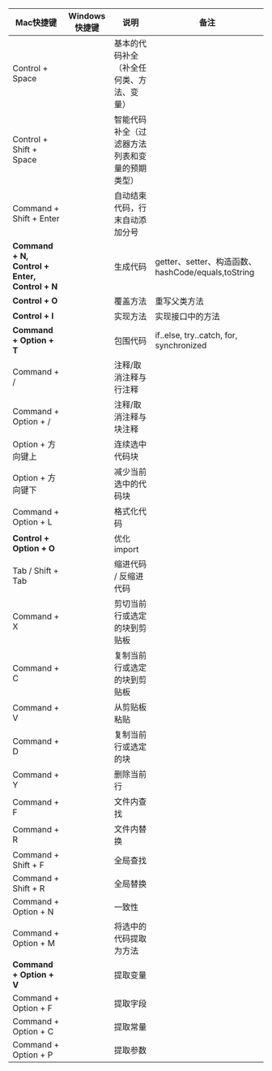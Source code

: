 
|Mac快捷键|Windows快捷键|说明|备注|
|----|----|----|----|
|Control + Space||基本的代码补全（补全任何类、方法、变量）||
|Control + Shift + Space||智能代码补全（过滤器方法列表和变量的预期类型）||
|Command + Shift + Enter||自动结束代码，行末自动添加分号||
|**Command + N, Control + Enter, Control + N**||生成代码|getter、setter、构造函数、hashCode/equals,toString|
|**Control + O**||覆盖方法|重写父类方法|
|**Control + I**||实现方法|实现接口中的方法|
|**Command + Option + T**||包围代码|if..else, try..catch, for, synchronized|
|Command + /||注释/取消注释与行注释||
|Command + Option + /||注释/取消注释与块注释||
|Option + 方向键上||连续选中代码块||
|Option + 方向键下||减少当前选中的代码块||
|Command + Option + L||格式化代码||
|**Control + Option + O**||优化import||
|Tab / Shift + Tab||缩进代码 / 反缩进代码||
|Command + X||剪切当前行或选定的块到剪贴板||
|Command + C||复制当前行或选定的块到剪贴板||
|Command + V||从剪贴板粘贴||
|Command + D||复制当前行或选定的块||
|Command + Y||删除当前行||
|Command + F||文件内查找||
|Command + R||文件内替换||
|Command + Shift + F||全局查找||
|Command + Shift + R||全局替换||
|Command + Option + N||一致性||
|Command + Option + M||将选中的代码提取为方法||
|**Command + Option + V**||提取变量||
|Command + Option + F||提取字段||
|Command + Option + C||提取常量||
|Command + Option + P||提取参数||
